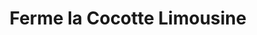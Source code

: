 ---
title: "Ferme la Cocotte Limousine"
url: /ansac-sur-vienne/ferme-la-cocotte-limousine/
shop: Hofladen
---